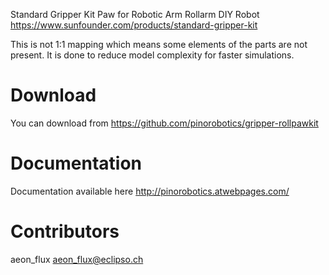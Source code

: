 Standard Gripper Kit Paw for Robotic Arm Rollarm DIY Robot
https://www.sunfounder.com/products/standard-gripper-kit

This is not 1:1 mapping which means some elements of the parts are not present. It is done to reduce model complexity for faster simulations.

# Download

You can download from <https://github.com/pinorobotics/gripper-rollpawkit>

# Documentation

Documentation available here <http://pinorobotics.atwebpages.com/>

# Contributors

aeon_flux <aeon_flux@eclipso.ch>
